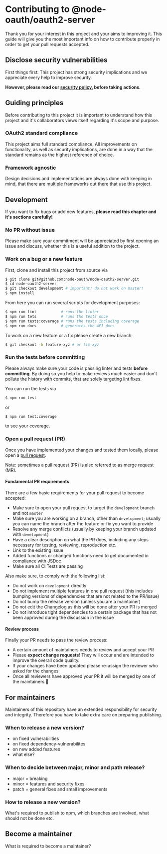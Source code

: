 # Contributing to @node-oauth/oauth2-server

Thank you for your interest in this project and your aims to improving it.
This guide will give you the most important info on how to contribute properly
in order to get your pull requests accepted.

## Disclose security vulnerabilities

First things first:
This project has strong security implications and we appreciate every help to
improve security.

**However, please read our [security policy](./SECURITY.md), before taking 
actions.**



## Guiding principles

Before contributing to this project it is important to understand how this 
project and it's collaborators views itself regarding it's scope and purpose.

### OAuth2 standard compliance

This project aims full standard compliance. All improvements on functionality, 
as well as security implications, are done in a way that the standard remains
as the highest reference of choice.

### Framework agnostic

Design decisions and implementations are always done with keeping in mind, that
there are multiple frameworks out there that use this project.



## Development

If you want to fix bugs or add new features, **please read this chapter and it's 
sections carefully!**

### No PR without issue

Please make sure your commitment will be appreciated by first opening an issue
and discuss, whether this is a useful addition to the project.

### Work on a bug or a new feature

First, clone and install this project from source via

```bash
$ git clone git@github.com:node-oauth/node-oauth2-server.git
$ cd node-oauth2-server
$ git checkout developmemt # important! do not work on master!
$ npm install
```

From here you can run several scripts for development purposes:

```bash
$ npm run lint           # runs the linter
$ npm run tets           # runs the tests once
$ npm run tests:coverage # runs the tests including coverage
$ npm run docs           # generates the API docs
```

To work on a new feature or a fix please create a new branch:

```bash
$ git checkout -b feature-xyz # or fix-xyz
```

### Run the tests before committing

Please always make sure your code is passing linter and tests **before
committing**. By doing so you help to make reviews much easier and don't pollute 
the history with commits, that are solely targeting lint fixes.

You can run the tests via

```bash
$ npm run test
```

or  

```bash
$ npm run test:coverage
```

to see your coverage.

### Open a pull request (PR) 

Once you have implemented your changes and tested them locally, please open
a [pull request](https://docs.github.com/en/github/collaborating-with-pull-requests/proposing-changes-to-your-work-with-pull-requests/creating-a-pull-request).

Note: sometimes a pull request (PR) is also referred to as merge request (MR).

#### Fundamental PR requirements

There are a few basic requirements for your pull request to become accepted:

- Make sure to open your pull request to target the `development` branch and not 
`master`
- Make sure you are working on a branch, other than `development`; usually you
  can name the branch after the feature or fix you want to provide
- Resolve any merge conflicts (usually by keeping your branch updated with 
  `development`)
- Have a clear description on what the PR does, including any steps necessary
  for testing, reviewing, reproduction etc.
- Link to the existing issue
- Added functions or changed functions need to get documented in compliance with
  JSDoc
- Make sure all CI Tests are passing

Also make sure, to comply with the following list:

- Do not work on `development` directly
- Do not implement multiple features in one pull request (this includes bumping
  versions of dependencies that are not related to the PR/issue)
- Do not bump the release version (unless you are a maintainer)
- Do not edit the Changelog as this will be done after your PR is merged
- Do not introduce tight dependencies to a certain package that has not been
  approved during the discussion in the issue

#### Review process

Finally your PR needs to pass the review process:

- A certain amount of maintainers needs to review and accept your PR
- Please **expect change requests**! They will occur and are intended to improve
  the overall code quality.
- If your changes have been updated please re-assign the reviewer who asked for
  the changes
- Once all reviewers have approved your PR it will be merged by one of the
  maintainers :tada:



## For maintainers

Maintainers of this repository have an extended responsibility for security and
integrity. Therefore you have to take extra care on preparing publishing.

### When to release a new version?

- on fixed vulnerabilities
- on fixed dependency-vulnerabilites
- on new added features
- what else?

### When to decide between major, minor and path release?

- major = breaking
- minor = features and security fixes
- patch = general fixes and small improvements

### How to release a new version?

What's required to publish to npm, which branches are involved, what should not
be done etc.

## Become a maintainer

What is required to become a maintainer?
 